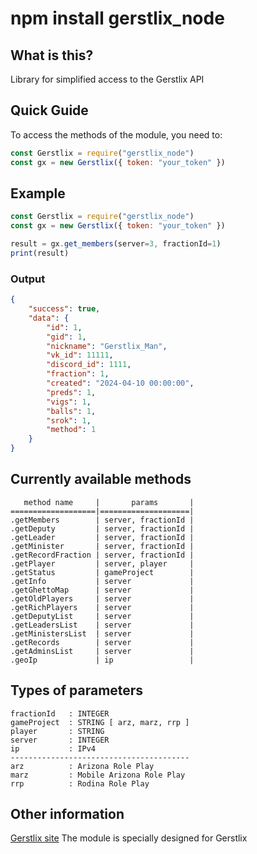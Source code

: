 # npm install gerstlix_node

## What is this? ##
Library for simplified access to the Gerstlix API

## Quick Guide ##
To access the methods of the module, you need to:
```js
const Gerstlix = require("gerstlix_node")
const gx = new Gerstlix({ token: "your_token" })
```

## Example ##
```js
const Gerstlix = require("gerstlix_node")
const gx = new Gerstlix({ token: "your_token" })

result = gx.get_members(server=3, fractionId=1)
print(result)
```
### Output ###
```json
{
    "success": true,
    "data": {
        "id": 1,
        "gid": 1,
        "nickname": "Gerstlix_Man",
        "vk_id": 11111,
        "discord_id": 1111,
        "fraction": 1,
        "created": "2024-04-10 00:00:00",
        "preds": 1,
        "vigs": 1,
        "balls": 1,
        "srok": 1,
        "method": 1
    }
}
```

## Currently available methods ##
```
   method name     |       params       | 
===================|====================|
.getMembers        | server, fractionId |
.getDeputy         | server, fractionId |
.getLeader         | server, fractionId |
.getMinister       | server, fractionId |
.getRecordFraction | server, fractionId |
.getPlayer         | server, player     |
.getStatus         | gameProject        |
.getInfo           | server             |
.getGhettoMap      | server             |
.getOldPlayers     | server             |
.getRichPlayers    | server             |
.getDeputyList     | server             |
.getLeadersList    | server             |
.getMinistersList  | server             |
.getRecords        | server             |
.getAdminsList     | server             |
.geoIp             | ip                 |
```
## Types of parameters ##
```
fractionId   : INTEGER
gameProject  : STRING [ arz, marz, rrp ]
player       : STRING
server       : INTEGER
ip           : IPv4
----------------------------------------
arz          : Arizona Role Play
marz         : Mobile Arizona Role Play
rrp          : Rodina Role Play
```

## Other information ##
[Gerstlix site](https://gerstlix.com/)
The module is specially designed for Gerstlix
